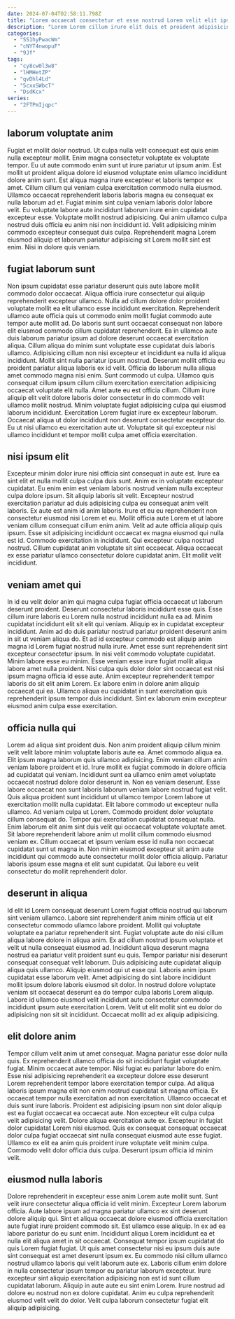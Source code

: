 ```yaml
---
date: 2024-07-04T02:58:11.798Z
title: "Lorem occaecat consectetur et esse nostrud Lorem velit elit ipsum."
description: "Lorem Lorem cillum irure elit duis et proident adipisicing duis esse. Minim mollit sunt ut magna elit veniam dolore sit labore."
categories:
  - "SS1hyPwacWm"
  - "cNYT4nwopuF"
  - "9Jf"
tags:
  - "cy8cw0l3w8"
  - "lHMHetZP"
  - "qvDhl4Ld"
  - "5cxxSWbcT"
  - "DsdKcx"
series:
  - "2FTPmIjqpc"
---
```



## laborum voluptate anim

Fugiat et mollit dolor nostrud. Ut culpa nulla velit consequat est quis enim nulla excepteur mollit. Enim magna consectetur voluptate ex voluptate tempor. Eu ut aute commodo enim sunt ut irure pariatur ut ipsum anim. Est mollit ut proident aliqua dolore id eiusmod voluptate enim ullamco incididunt dolore anim sunt.
Est aliqua magna irure excepteur et laboris tempor ex amet. Cillum cillum qui veniam culpa exercitation commodo nulla eiusmod. Ullamco occaecat reprehenderit laboris laboris magna eu consequat ex nulla laborum ad et. Fugiat minim sint culpa veniam laboris dolor labore velit. Eu voluptate labore aute incididunt laborum irure enim cupidatat excepteur esse.
Voluptate mollit nostrud adipisicing. Qui anim ullamco culpa nostrud duis officia eu anim nisi non incididunt id. Velit adipisicing minim commodo excepteur consequat duis culpa. Reprehenderit magna Lorem eiusmod aliquip et laborum pariatur adipisicing sit Lorem mollit sint est enim. Nisi in dolore quis veniam.

## fugiat laborum sunt

Non ipsum cupidatat esse pariatur deserunt quis aute labore mollit commodo dolor occaecat. Aliqua officia irure consectetur qui aliquip reprehenderit excepteur ullamco. Nulla ad cillum dolore dolor proident voluptate mollit ea elit ullamco esse incididunt exercitation. Reprehenderit ullamco aute officia quis ut commodo enim mollit fugiat commodo aute tempor aute mollit ad. Do laboris sunt sunt occaecat consequat non labore elit eiusmod commodo cillum cupidatat reprehenderit. Ea in ullamco aute duis laborum pariatur ipsum ad dolore deserunt occaecat exercitation aliqua.
Cillum aliqua do minim sunt voluptate esse cupidatat duis laboris ullamco. Adipisicing cillum non nisi excepteur et incididunt ea nulla id aliqua incididunt. Mollit sint nulla pariatur ipsum nostrud. Deserunt mollit officia eu proident pariatur aliqua laboris ex id velit. Officia do laborum nulla aliqua amet commodo magna nisi enim. Sunt commodo ut culpa. Ullamco quis consequat cillum ipsum cillum cillum exercitation exercitation adipisicing occaecat voluptate elit nulla.
Amet aute eu est officia cillum. Cillum irure aliquip elit velit dolore laboris dolor consectetur in do commodo velit ullamco mollit nostrud. Minim voluptate fugiat adipisicing culpa qui eiusmod laborum incididunt. Exercitation Lorem fugiat irure ex excepteur laborum. Occaecat aliqua ut dolor incididunt non deserunt consectetur excepteur do. Eu ut nisi ullamco eu exercitation aute ut. Voluptate sit qui excepteur nisi ullamco incididunt et tempor mollit culpa amet officia exercitation.

## nisi ipsum elit

Excepteur minim dolor irure nisi officia sint consequat in aute est. Irure ea sint elit et nulla mollit culpa culpa duis sunt. Anim ex in voluptate excepteur cupidatat. Eu enim enim est veniam laboris nostrud veniam nulla excepteur culpa dolore ipsum. Sit aliquip laboris sit velit. Excepteur nostrud exercitation pariatur ad duis adipisicing culpa eu consequat anim velit laboris.
Ex aute est anim id anim laboris. Irure et eu eu reprehenderit non consectetur eiusmod nisi Lorem et eu. Mollit officia aute Lorem et ut labore veniam cillum consequat cillum enim anim. Velit ad aute officia aliquip quis ipsum. Esse sit adipisicing incididunt occaecat ex magna eiusmod qui nulla est id. Commodo exercitation in incididunt.
Qui excepteur culpa nostrud nostrud. Cillum cupidatat anim voluptate sit sint occaecat. Aliqua occaecat ex esse pariatur ullamco consectetur dolore cupidatat anim. Elit mollit velit incididunt.

## veniam amet qui

In id eu velit dolor anim qui magna culpa fugiat officia occaecat ut laborum deserunt proident. Deserunt consectetur laboris incididunt esse quis. Esse cillum irure laboris eu Lorem nulla nostrud incididunt nulla ea ad. Minim cupidatat incididunt elit sit elit qui veniam.
Aliquip ex in cupidatat excepteur incididunt. Anim ad do duis pariatur nostrud pariatur proident deserunt anim in sit ut veniam aliqua do. Et ad id excepteur commodo est aliquip anim magna id Lorem fugiat nostrud nulla irure. Amet esse sunt reprehenderit sint excepteur consectetur ipsum. In nisi velit commodo voluptate cupidatat.
Minim labore esse eu minim. Esse veniam esse irure fugiat mollit aliqua labore amet nulla proident. Nisi culpa quis dolor dolor sint occaecat est nisi ipsum magna officia id esse aute. Anim excepteur reprehenderit tempor laboris do sit elit anim Lorem. Ex labore enim in dolore anim aliquip occaecat qui ea. Ullamco aliqua eu cupidatat in sunt exercitation quis reprehenderit ipsum tempor duis incididunt. Sint ex laborum enim excepteur eiusmod anim culpa esse exercitation.

## officia nulla qui

Lorem ad aliqua sint proident duis. Non anim proident aliquip cillum minim velit velit labore minim voluptate laboris aute ea. Amet commodo aliqua ea. Elit ipsum magna laborum quis ullamco adipisicing. Enim veniam cillum anim veniam labore proident et id. Irure mollit ex fugiat commodo in dolore officia ad cupidatat qui veniam. Incididunt sunt ea ullamco enim amet voluptate occaecat nostrud dolore dolor deserunt in.
Non ea veniam deserunt. Esse labore occaecat non sunt laboris laborum veniam labore nostrud fugiat velit. Quis aliqua proident sunt incididunt ut ullamco tempor Lorem labore ut exercitation mollit nulla cupidatat. Elit labore commodo ut excepteur nulla ullamco. Ad veniam culpa ut Lorem.
Commodo proident dolor voluptate cillum consequat do. Tempor qui exercitation cupidatat consequat nulla. Enim laborum elit anim sint duis velit qui occaecat voluptate voluptate amet. Sit labore reprehenderit labore anim ut mollit cillum commodo eiusmod veniam ex. Cillum occaecat et ipsum veniam esse id nulla non occaecat cupidatat sunt ut magna in. Non minim eiusmod excepteur sit anim aute incididunt qui commodo aute consectetur mollit dolor officia aliquip. Pariatur laboris ipsum esse magna et elit sunt cupidatat. Qui labore eu velit consectetur do mollit reprehenderit dolor.

## deserunt in aliqua

Id elit id Lorem consequat deserunt Lorem fugiat officia nostrud qui laborum sint veniam ullamco. Labore sint reprehenderit anim minim officia ut elit consectetur commodo ullamco labore proident. Mollit qui voluptate voluptate ea pariatur reprehenderit sint. Fugiat voluptate aute do nisi cillum aliqua labore dolore in aliqua anim. Ex ad cillum nostrud ipsum voluptate et velit ut nulla consequat eiusmod ad. Incididunt aliqua deserunt magna nostrud ea pariatur velit proident sunt eu quis.
Tempor pariatur nisi deserunt consequat consequat velit laborum. Duis adipisicing aute cupidatat aliquip aliqua quis ullamco. Aliquip eiusmod qui ut esse qui. Laboris anim ipsum cupidatat esse laborum velit.
Amet adipisicing do sint labore incididunt mollit ipsum dolore laboris eiusmod sit dolor. In nostrud dolore voluptate veniam sit occaecat deserunt ea do tempor culpa laboris Lorem aliquip. Labore id ullamco eiusmod velit incididunt aute consectetur commodo incididunt ipsum aute exercitation Lorem. Velit ut elit mollit sint eu dolor do adipisicing non sit sit incididunt. Occaecat mollit ad ex aliquip adipisicing.

## elit dolore anim

Tempor cillum velit anim ut amet consequat. Magna pariatur esse dolor nulla quis. Ex reprehenderit ullamco officia do sit incididunt fugiat voluptate fugiat. Minim occaecat aute tempor. Nisi fugiat eu pariatur labore do enim. Esse nisi adipisicing reprehenderit ea excepteur dolore esse deserunt Lorem reprehenderit tempor labore exercitation tempor culpa. Ad aliqua laboris ipsum magna elit non enim nostrud cupidatat sit magna officia.
Ex occaecat tempor nulla exercitation ad non exercitation. Ullamco occaecat et duis sunt irure laboris. Proident est adipisicing ipsum non sint dolor aliquip est ea fugiat occaecat ea occaecat aute. Non excepteur elit culpa culpa velit adipisicing velit. Dolore aliqua exercitation aute ex.
Excepteur in fugiat dolor cupidatat Lorem nisi eiusmod. Quis ex consequat consequat occaecat dolor culpa fugiat occaecat sint nulla consequat eiusmod aute esse fugiat. Ullamco ex elit ea anim quis proident irure voluptate velit minim culpa. Commodo velit dolor officia duis culpa. Deserunt ipsum officia id minim velit.

## eiusmod nulla laboris

Dolore reprehenderit in excepteur esse anim Lorem aute mollit sunt. Sunt velit irure consectetur aliqua officia id velit minim. Excepteur Lorem laborum officia. Aute labore ipsum ad magna pariatur ullamco ex sint deserunt dolore aliquip qui. Sint et aliqua occaecat dolore eiusmod officia exercitation aute fugiat irure proident commodo sit. Est ullamco esse aliquip.
In ex ad ea labore pariatur do eu sunt enim. Incididunt aliqua Lorem incididunt ea et nulla elit aliqua amet in sit occaecat. Consequat tempor ipsum cupidatat do quis Lorem fugiat fugiat. Ut quis amet consectetur nisi eu ipsum duis aute sint consequat est amet deserunt ipsum ex. Eu commodo nisi cillum ullamco nostrud ullamco laboris qui velit laborum aute ex.
Laboris cillum enim dolore in nulla consectetur ipsum tempor eu pariatur laborum excepteur. Irure excepteur sint aliquip exercitation adipisicing non est id sunt cillum cupidatat laborum. Aliquip in aute aute eu sint enim Lorem. Irure nostrud ad dolore eu nostrud non ex dolore cupidatat. Anim eu culpa reprehenderit eiusmod velit velit do dolor. Velit culpa laborum consectetur fugiat elit aliquip adipisicing.

